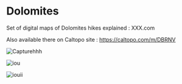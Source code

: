 # Dolomites

Set of digital maps of Dolomites hikes explained : XXX.com

Also available there on Caltopo site : https://caltopo.com/m/DBRNV


![Capturehhh](https://user-images.githubusercontent.com/107501740/173873801-30126662-c64d-4897-a5cc-cebf98192a5b.JPG)

![iou](https://user-images.githubusercontent.com/107501740/173883807-d6b6b889-d065-45fb-8168-3bbfaa50182d.JPG)

![iouii](https://user-images.githubusercontent.com/107501740/173883819-73d632c5-e4b4-4d6c-afc1-4c42b88213f4.JPG)

